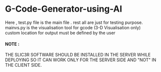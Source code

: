 # G-Code-Generator-using-AI

Here , test.py file is the main file . rest all are just for testing purpose.  
mainvs.py is the visualisation tool for gcode (3-D Visualisation only)   
custom location for output must be defined by the user   

#### NOTE :

THE SLIC3R SOFTWARE SHOULD BE INSTALLED IN THE SERVER WHILE DEPLOYING SO IT CAN WORK ONLY FOR THE SERVER SIDE AND "NOT" IN THE CLIENT SIDE.
